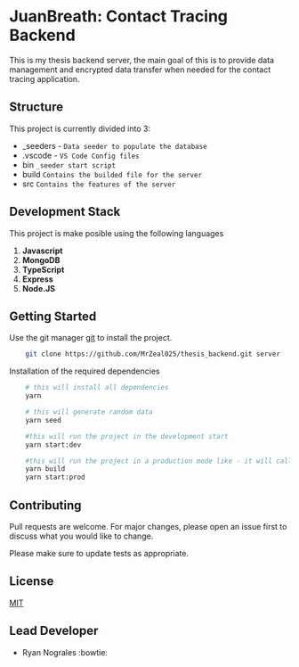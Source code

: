 # JuanBreath: Contact Tracing Backend

This is my thesis backend server, the main goal of this is to provide data management and encrypted data transfer when needed for the contact tracing application.

## Structure

This project is currently divided into 3:

-   \_seeders - `Data seeder to populate the database`
-   .vscode - `VS Code Config files`
-   bin `_seeder start script`
-   build `Contains the builded file for the server`
-   src `Contains the features of the server`

## Development Stack

This project is make posible using the following languages

1. **Javascript**
2. **MongoDB**
3. **TypeScript**
4. **Express**
5. **Node.JS**

## Getting Started

Use the git manager [git](https://git-scm.com/) to install the project.

```bash
    git clone https://github.com/MrZeal025/thesis_backend.git server
```

Installation of the required dependencies

```bash
    # this will install all dependencies
    yarn

    # this will generate random data
    yarn seed

    #this will run the project in the development start
    yarn start:dev

    #this will run the project in a production mode like - it will call the start up file inside the build folder
    yarn build
    yarn start:prod
```

## Contributing

Pull requests are welcome. For major changes, please open an issue first to discuss what you would like to change.

Please make sure to update tests as appropriate.

## License

[MIT](https://choosealicense.com/licenses/mit/)

## **Lead Developer**

-   Ryan Nograles :bowtie:
